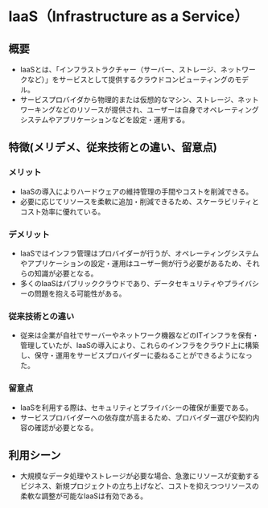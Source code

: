 # IaaS（Infrastructure as a Service）
## 概要
* IaaSとは、「インフラストラクチャー（サーバー、ストレージ、ネットワークなど）」をサービスとして提供するクラウドコンピューティングのモデル。
* サービスプロバイダから物理的または仮想的なマシン、ストレージ、ネットワーキングなどのリソースが提供され、ユーザーは自身でオペレーティングシステムやアプリケーションなどを設定・運用する。
## 特徴(メリデメ、従来技術との違い、留意点)
### メリット
* IaaSの導入によりハードウェアの維持管理の手間やコストを削減できる。
* 必要に応じてリソースを柔軟に追加・削減できるため、スケーラビリティとコスト効率に優れている。
### デメリット
* IaaSではインフラ管理はプロバイダーが行うが、オペレーティングシステムやアプリケーションの設定・運用はユーザー側が行う必要があるため、それらの知識が必要となる。
* 多くのIaaSはパブリッククラウドであり、データセキュリティやプライバシーの問題を抱える可能性がある。
### 従来技術との違い
* 従来は企業が自社でサーバーやネットワーク機器などのITインフラを保有・管理していたが、IaaSの導入により、これらのインフラをクラウド上に構築し、保守・運用をサービスプロバイダーに委ねることができるようになった。
### 留意点
* IaaSを利用する際は、セキュリティとプライバシーの確保が重要である。
* サービスプロバイダーへの依存度が高まるため、プロバイダー選びや契約内容の確認が必要となる。
## 利用シーン
* 大規模なデータ処理やストレージが必要な場合、急激にリソースが変動するビジネス、新規プロジェクトの立ち上げなど、コストを抑えつつリソースの柔軟な調整が可能なIaaSは有効である。
